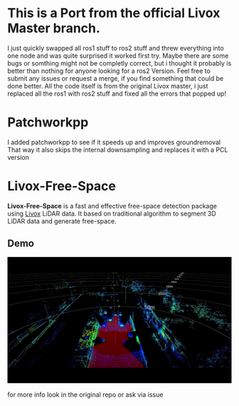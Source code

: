 # This is a Port from the official Livox Master branch.
I just quickly swapped all ros1 stuff to ros2 stuff and threw everything into one node and was quite surprised it worked first try.
Maybe there are some bugs or somthing might not be completly correct, but i thought it probably is better than nothing for anyone looking for a ros2 Version.
Feel free to submit any issues or request a merge, if you find something that could be done better.
All the code itself is from the original Livox master, i just replaced all the ros1 with ros2 stuff and fixed all the errors that popped up!

# Patchworkpp
I added patchworkpp to see if it speeds up and improves groundremoval
That way it also skips the internal downsampling and replaces it with a PCL version

# Livox-Free-Space

**Livox-Free-Space** is a fast and effective free-space detection package using [Livox](www.livoxtech.com) LiDAR data. It based on traditional algorithm to segment 3D LiDAR data and generate free-space.

## Demo

<div align="center">
<img src="./data/demo.gif" width="850px">
</div>

for more info look in the original repo or ask via issue
